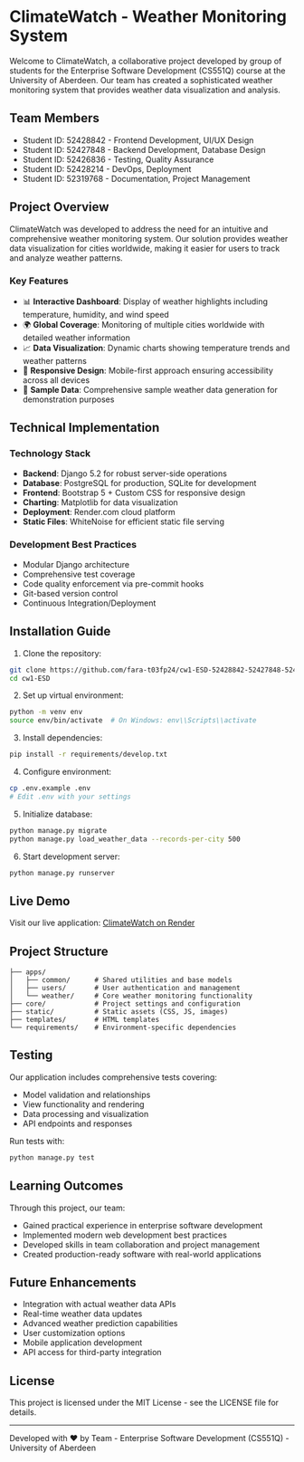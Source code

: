 # ClimateWatch - Weather Monitoring System

Welcome to ClimateWatch, a collaborative project developed by group of students for the Enterprise Software Development (CS551Q) course at the University of Aberdeen. Our team has created a sophisticated weather monitoring system that provides weather data visualization and analysis.

## Team Members
- Student ID: 52428842 - Frontend Development, UI/UX Design
- Student ID: 52427848 - Backend Development, Database Design
- Student ID: 52426836 - Testing, Quality Assurance
- Student ID: 52428214 - DevOps, Deployment
- Student ID: 52319768 - Documentation, Project Management

## Project Overview

ClimateWatch was developed to address the need for an intuitive and comprehensive weather monitoring system. Our solution provides weather data visualization for cities worldwide, making it easier for users to track and analyze weather patterns.

### Key Features

- 📊 **Interactive Dashboard**: Display of weather highlights including temperature, humidity, and wind speed
- 🌍 **Global Coverage**: Monitoring of multiple cities worldwide with detailed weather information
- 📈 **Data Visualization**: Dynamic charts showing temperature trends and weather patterns
- 📱 **Responsive Design**: Mobile-first approach ensuring accessibility across all devices
- 🔄 **Sample Data**: Comprehensive sample weather data generation for demonstration purposes

## Technical Implementation

### Technology Stack
- **Backend**: Django 5.2 for robust server-side operations
- **Database**: PostgreSQL for production, SQLite for development
- **Frontend**: Bootstrap 5 + Custom CSS for responsive design
- **Charting**: Matplotlib for data visualization
- **Deployment**: Render.com cloud platform
- **Static Files**: WhiteNoise for efficient static file serving

### Development Best Practices
- Modular Django architecture
- Comprehensive test coverage
- Code quality enforcement via pre-commit hooks
- Git-based version control
- Continuous Integration/Deployment

## Installation Guide

1. Clone the repository:
```bash
git clone https://github.com/fara-t03fp24/cw1-ESD-52428842-52427848-52426836-52428214-52319768-CS551Q.git
cd cw1-ESD
```

2. Set up virtual environment:
```bash
python -m venv env
source env/bin/activate  # On Windows: env\\Scripts\\activate
```

3. Install dependencies:
```bash
pip install -r requirements/develop.txt
```

4. Configure environment:
```bash
cp .env.example .env
# Edit .env with your settings
```

5. Initialize database:
```bash
python manage.py migrate
python manage.py load_weather_data --records-per-city 500
```

6. Start development server:
```bash
python manage.py runserver
```

## Live Demo

Visit our live application: [ClimateWatch on Render](https://cw1-esd.onrender.com)

## Project Structure
```
├── apps/
│   ├── common/      # Shared utilities and base models
│   ├── users/       # User authentication and management
│   └── weather/     # Core weather monitoring functionality
├── core/            # Project settings and configuration
├── static/          # Static assets (CSS, JS, images)
├── templates/       # HTML templates
└── requirements/    # Environment-specific dependencies
```

## Testing

Our application includes comprehensive tests covering:
- Model validation and relationships
- View functionality and rendering
- Data processing and visualization
- API endpoints and responses

Run tests with:
```bash
python manage.py test
```

## Learning Outcomes

Through this project, our team:
- Gained practical experience in enterprise software development
- Implemented modern web development best practices
- Developed skills in team collaboration and project management
- Created production-ready software with real-world applications

## Future Enhancements

- Integration with actual weather data APIs
- Real-time weather data updates
- Advanced weather prediction capabilities
- User customization options
- Mobile application development
- API access for third-party integration

## License

This project is licensed under the MIT License - see the LICENSE file for details.

---
Developed with ❤️ by Team - Enterprise Software Development (CS551Q) - University of Aberdeen

